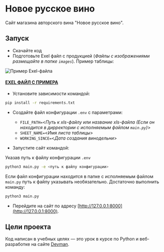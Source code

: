 # Новое русское вино

Сайт магазина авторского вина "Новое русское вино".

## Запуск

- Скачайте код
- Подготовьте Exel файл с продукцией (*Файлы с изображениями размещайте в папке `images`*). Пример таблицы:

![Пример Exel-файла](https://i.ibb.co/Cm9jXJm/Example.png")

#### [EXEL ФАЙЛ С ПРИМЕРА](https://github.com/VneTraffiqua/wine/blob/master/wine.xlsx?raw=true)
- Установите зависимости командой:
``` bash
pip install -r requirements.txt
```
- Создайте файл конфигурации `.env` с параметрами:
  - `FILE_PATH=`<*Путь к xls-файлу или название xls-файла (Если он находится в дирректории с исполняемым файлом `main.py`)*>
  - `SHEET_NAME=`<*Имя листа таблицы*>
  - `WORKING_SINCE=`<*Дата создания винодельни*>


- Запустите сайт командой:

Указав путь к файлу конфигурации `.env`
``` bash 
python3 main.py -e <путь к файлу конфигурации>
``` 
Если файл конфигурации находится в папке с исполняемым файлом `main.py` путь к файлу указывать необязательно. Достаточно выполнить команду:
``` bash 
python3 main.py
```




- Перейдите на сайт по адресу [http://127.0.0.1:8000](http://127.0.0.1:8000).

## Цели проекта

Код написан в учебных целях — это урок в курсе по Python и веб-разработке на сайте [Devman](https://dvmn.org).
